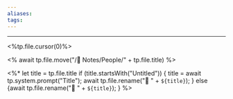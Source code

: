```yaml
---
aliases:
tags:
---
```

---
<%tp.file.cursor(0)%>

<% await tp.file.move("/🌿 Notes/People/" + tp.file.title) %>

<%*
  let title = tp.file.title
  if (title.startsWith("Untitled")) {
    title = await tp.system.prompt("Title");
    await tp.file.rename("👤 " + `${title}`);
  } else {await tp.file.rename("👤 " + `${title}`);
  }
%>